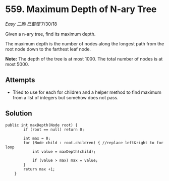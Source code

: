 # 559. Maximum Depth of N-ary Tree
*Easy* *二刷* *已整理*
7/30/18

Given a n-ary tree, find its maximum depth.

The maximum depth is the number of nodes along the longest path from the root node down to the farthest leaf node.

**Note:**
The depth of the tree is at most 1000.
The total number of nodes is at most 5000.

## Attempts
* Tried to use for each for children and a helper method to find maximum from a list of integers but somehow does not pass.

## Solution
```
public int maxDepth(Node root) {
        if (root == null) return 0;

        int max = 0;
        for (Node child : root.children) { //replace left&right to for loop
            int value = maxDepth(child);

            if (value > max) max = value;
        }
        return max +1;
    }
```    
